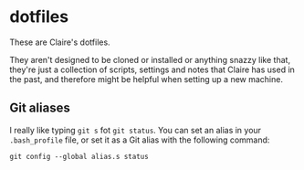 # dotfiles

These are Claire's dotfiles.

They aren't designed to be cloned or installed or anything snazzy like that, they're just a collection of scripts, settings and notes that Claire has used in the past, and therefore might be helpful when setting up a new machine.

## Git aliases

I really like typing `git s` fot `git status`. You can set an alias in your `.bash_profile` file, or set it as a Git alias with the following command:

```
git config --global alias.s status
```

